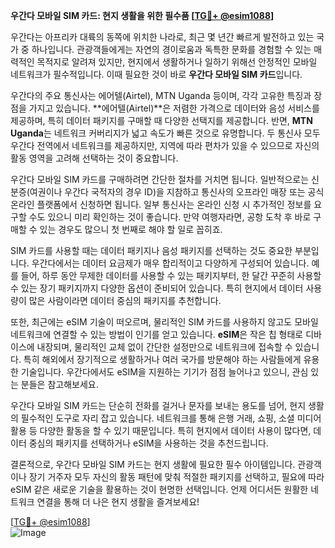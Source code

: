 **우간다 모바일 SIM 카드: 현지 생활을 위한 필수품 [[TG💪+ @esim1088](https://t.me/s/esim1088)]**

우간다는 아프리카 대륙의 동쪽에 위치한 나라로, 최근 몇 년간 빠르게 발전하고 있는 국가 중 하나입니다. 관광객들에게는 자연의 경이로움과 독특한 문화를 경험할 수 있는 매력적인 목적지로 알려져 있지만, 현지에서 생활하거나 일하기 위해선 안정적인 모바일 네트워크가 필수적입니다. 이때 필요한 것이 바로 **우간다 모바일 SIM 카드**입니다.

우간다의 주요 통신사는 에어텔(Airtel), MTN Uganda 등이며, 각각 고유한 특징과 장점을 가지고 있습니다. **에어텔(Airtel)**은 저렴한 가격으로 데이터와 음성 서비스를 제공하며, 특히 데이터 패키지를 구매할 때 다양한 선택지를 제공합니다. 반면, **MTN Uganda**는 네트워크 커버리지가 넓고 속도가 빠른 것으로 유명합니다. 두 통신사 모두 우간다 전역에서 네트워크를 제공하지만, 지역에 따라 편차가 있을 수 있으므로 자신의 활동 영역을 고려해 선택하는 것이 중요합니다.

우간다 모바일 SIM 카드를 구매하려면 간단한 절차를 거치면 됩니다. 일반적으로는 신분증(여권이나 우간다 국적자의 경우 ID)을 지참하고 통신사의 오프라인 매장 또는 공식 온라인 플랫폼에서 신청하면 됩니다. 일부 통신사는 온라인 신청 시 추가적인 정보를 요구할 수도 있으니 미리 확인하는 것이 좋습니다. 만약 여행자라면, 공항 도착 후 바로 구매할 수 있는 경우도 많으니 첫 번째로 해야 할 일로 꼽히죠.

SIM 카드를 사용할 때는 데이터 패키지나 음성 패키지를 선택하는 것도 중요한 부분입니다. 우간다에서는 데이터 요금제가 매우 합리적이고 다양하게 구성되어 있습니다. 예를 들어, 하루 동안 무제한 데이터를 사용할 수 있는 패키지부터, 한 달간 꾸준히 사용할 수 있는 장기 패키지까지 다양한 옵션이 준비되어 있습니다. 특히 현지에서 데이터 사용량이 많은 사람이라면 데이터 중심의 패키지를 추천합니다.

또한, 최근에는 eSIM 기술이 떠오르며, 물리적인 SIM 카드를 사용하지 않고도 모바일 네트워크에 연결할 수 있는 방법이 인기를 얻고 있습니다. **eSIM**은 작은 칩 형태로 디바이스에 내장되며, 물리적인 교체 없이 간단한 설정만으로 네트워크에 접속할 수 있습니다. 특히 해외에서 장기적으로 생활하거나 여러 국가를 방문해야 하는 사람들에게 유용한 기술입니다. 우간다에서도 eSIM을 지원하는 기기가 점점 늘어나고 있으니, 관심 있는 분들은 참고해보세요.

우간다 모바일 SIM 카드는 단순히 전화를 걸거나 문자를 보내는 용도를 넘어, 현지 생활의 필수적인 도구로 자리 잡고 있습니다. 네트워크를 통해 은행 거래, 쇼핑, 소셜 미디어 활용 등 다양한 활동을 할 수 있기 때문입니다. 특히 현지에서 데이터 사용이 많다면, 데이터 중심의 패키지를 선택하거나 eSIM을 사용하는 것을 추천드립니다.

결론적으로, 우간다 모바일 SIM 카드는 현지 생활에 필요한 필수 아이템입니다. 관광객이나 장기 거주자 모두 자신의 활동 패턴에 맞춰 적절한 패키지를 선택하고, 필요에 따라 eSIM 같은 새로운 기술을 활용하는 것이 현명한 선택입니다. 언제 어디서든 원활한 네트워크 연결을 통해 더 나은 현지 생활을 즐겨보세요!

[[TG💪+ @esim1088](https://t.me/s/esim1088)]  
![Image](https://i.postimg.cc/Y0z9fWf4/image.png)